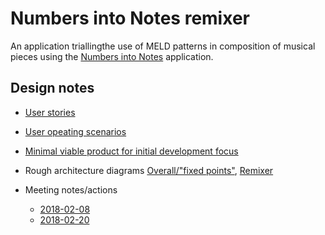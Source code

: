 # Numbers into Notes remixer

An application triallingthe use of MELD patterns in composition of musical pieces using the [Numbers into Notes](http://demeter.oerc.ox.ac.uk/NumbersIntoNotes/) application.

## Design notes

- [User stories](notes/user-stories.md)
- [User opeating scenarios](notes/operating-scenarios.md)
- [Minimal viable product for initial development focus](notes/minimal-viable-product-scenario.md)
- Rough architecture diagrams [Overall/"fixed points"](notes/Overall-Architecture.jpg), [Remixer](notes/NiN-remixer-Arch.jpg)

- Meeting notes/actions
    - [2018-02-08](notes/meetings/2018-02-08-meeting-agenda-goals-actions.md)
    - [2018-02-20](notes/meetings/2018-02-20-meeting.md)

